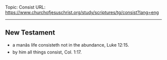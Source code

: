 Topic: Consist
URL: https://www.churchofjesuschrist.org/study/scriptures/tg/consist?lang=eng

---

## New Testament

- a manâs life consisteth not in the abundance, Luke 12:15.
- by him all things consist, Col. 1:17.

